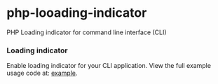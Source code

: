 # php-looading-indicator
PHP Loading indicator for command line interface (CLI)

### Loading indicator

Enable loading indicator for your CLI application. 
View the full example usage code at: [example](https://github.com/ed9/php-indicators/blob/master/examples/loading.php).